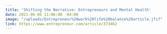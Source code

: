 ```yaml
---
title: 'Shifting the Narrative: Entrepreneurs and Mental Health'
date: 2021-06-05 11:06:00 -04:00
image: "/uploads/Entrepreneur%20work%20life%20balance%20article.jfif"
link: https://www.entrepreneur.com/article/373462
---
```


